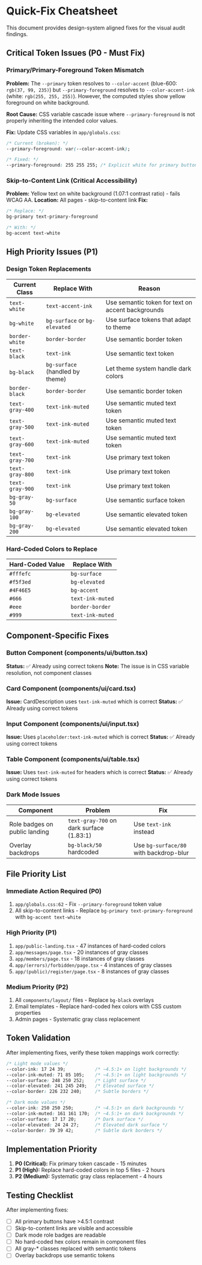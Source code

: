 # Quick-Fix Cheatsheet

This document provides design-system aligned fixes for the visual audit findings.

## Critical Token Issues (P0 - Must Fix)

### Primary/Primary-Foreground Token Mismatch
**Problem:** The `--primary` token resolves to `--color-accent` (blue-600: `rgb(37, 99, 235)`) but `--primary-foreground` resolves to `--color-accent-ink` (white: `rgb(255, 255, 255)`). However, the computed styles show yellow foreground on white background.

**Root Cause:** CSS variable cascade issue where `--primary-foreground` is not properly inheriting the intended color values.

**Fix:** Update CSS variables in `app/globals.css`:
```css
/* Current (broken): */
--primary-foreground: var(--color-accent-ink);

/* Fixed: */
--primary-foreground: 255 255 255; /* Explicit white for primary buttons */
```

### Skip-to-Content Link (Critical Accessibility)
**Problem:** Yellow text on white background (1.07:1 contrast ratio) - fails WCAG AA.
**Location:** All pages - skip-to-content link
**Fix:** 
```css
/* Replace: */
bg-primary text-primary-foreground

/* With: */
bg-accent text-white
```

## High Priority Issues (P1)

### Design Token Replacements

| Current Class | Replace With | Reason |
|---------------|-------------|---------|
| `text-white` | `text-accent-ink` | Use semantic token for text on accent backgrounds |
| `bg-white` | `bg-surface` or `bg-elevated` | Use surface tokens that adapt to theme |
| `border-white` | `border-border` | Use semantic border token |
| `text-black` | `text-ink` | Use semantic text token |
| `bg-black` | `bg-surface` (handled by theme) | Let theme system handle dark colors |
| `border-black` | `border-border` | Use semantic border token |
| `text-gray-400` | `text-ink-muted` | Use semantic muted text token |
| `text-gray-500` | `text-ink-muted` | Use semantic muted text token |
| `text-gray-600` | `text-ink-muted` | Use semantic muted text token |
| `text-gray-700` | `text-ink` | Use primary text token |
| `text-gray-800` | `text-ink` | Use primary text token |
| `text-gray-900` | `text-ink` | Use primary text token |
| `bg-gray-50` | `bg-surface` | Use semantic surface token |
| `bg-gray-100` | `bg-elevated` | Use semantic elevated token |
| `bg-gray-200` | `bg-elevated` | Use semantic elevated token |

### Hard-Coded Colors to Replace

| Hard-Coded Value | Replace With |
|------------------|-------------|
| `#fffefc` | `bg-surface` |
| `#f5f3ed` | `bg-elevated` |
| `#4F46E5` | `bg-accent` |
| `#666` | `text-ink-muted` |
| `#eee` | `border-border` |
| `#999` | `text-ink-muted` |

## Component-Specific Fixes

### Button Component (components/ui/button.tsx)
**Status:** ✅ Already using correct tokens
**Note:** The issue is in CSS variable resolution, not component classes

### Card Component (components/ui/card.tsx)
**Issue:** CardDescription uses `text-ink-muted` which is correct
**Status:** ✅ Already using correct tokens

### Input Component (components/ui/input.tsx) 
**Issue:** Uses `placeholder:text-ink-muted` which is correct
**Status:** ✅ Already using correct tokens

### Table Component (components/ui/table.tsx)
**Issue:** Uses `text-ink-muted` for headers which is correct
**Status:** ✅ Already using correct tokens

### Dark Mode Issues

| Component | Problem | Fix |
|-----------|---------|-----|
| Role badges on public landing | `text-gray-700` on dark surface (1.83:1) | Use `text-ink` instead |
| Overlay backdrops | `bg-black/50` hardcoded | Use `bg-surface/80` with backdrop-blur |

## File Priority List

### Immediate Action Required (P0)
1. `app/globals.css:62` - Fix `--primary-foreground` token value
2. All skip-to-content links - Replace `bg-primary text-primary-foreground` with `bg-accent text-white`

### High Priority (P1) 
1. `app/public-landing.tsx` - 47 instances of hard-coded colors
2. `app/messages/page.tsx` - 20 instances of gray classes
3. `app/members/page.tsx` - 18 instances of gray classes
4. `app/(errors)/forbidden/page.tsx` - 4 instances of gray classes
5. `app/(public)/register/page.tsx` - 8 instances of gray classes

### Medium Priority (P2)
1. All `components/layout/` files - Replace `bg-black` overlays
2. Email templates - Replace hard-coded hex colors with CSS custom properties
3. Admin pages - Systematic gray class replacement

## Token Validation

After implementing fixes, verify these token mappings work correctly:

```css
/* Light mode values */
--color-ink: 17 24 39;           /* ~4.5:1+ on light backgrounds */
--color-ink-muted: 71 85 105;    /* ~4.5:1+ on light backgrounds */
--color-surface: 248 250 252;    /* Light surface */
--color-elevated: 241 245 249;   /* Elevated surface */
--color-border: 226 232 240;     /* Subtle borders */

/* Dark mode values */
--color-ink: 250 250 250;        /* ~4.5:1+ on dark backgrounds */
--color-ink-muted: 161 161 170;  /* ~4.5:1+ on dark backgrounds */
--color-surface: 17 17 20;       /* Dark surface */
--color-elevated: 24 24 27;      /* Elevated dark surface */
--color-border: 39 39 42;        /* Subtle dark borders */
```

## Implementation Priority

1. **P0 (Critical):** Fix primary token cascade - 15 minutes
2. **P1 (High):** Replace hard-coded colors in top 5 files - 2 hours
3. **P2 (Medium):** Systematic gray class replacement - 4 hours

## Testing Checklist

After implementing fixes:
- [ ] All primary buttons have >4.5:1 contrast
- [ ] Skip-to-content links are visible and accessible
- [ ] Dark mode role badges are readable
- [ ] No hard-coded hex colors remain in component files
- [ ] All gray-* classes replaced with semantic tokens
- [ ] Overlay backdrops use semantic tokens
